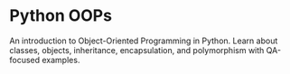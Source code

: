 # Python OOPs

An introduction to Object-Oriented Programming in Python. Learn about classes, objects, inheritance, encapsulation, and polymorphism with QA-focused examples.

